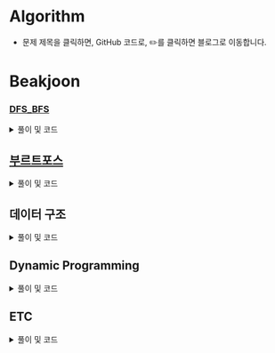 # Algorithm

- 문제 제목을 클릭하면, GitHub 코드로, ✏️를 클릭하면 블로그로 이동합니다.

# Beakjoon
### [DFS_BFS](https://zest1923.tistory.com/72)

<details>
<summary>풀이 및 코드</summary>

- [x] [1260 - DFS와 BFS](https://github.com/JIWON1923/Algorithm/blob/main/Baekjoon/DFS_BFS/dfsAndBfs.swift)[✏️](https://zest1923.tistory.com/73)
- [x] [2667 - 단지 번호 붙이기](https://github.com/JIWON1923/Algorithm/blob/main/Baekjoon/DFS_BFS/2667_apartmentComplexNumbering.swift)[✏️](https://zest1923.tistory.com/77)
- [x] [2606 - 바이러스](https://github.com/JIWON1923/Algorithm/blob/main/Baekjoon/DFS_BFS/2606_virus.swift)[✏️](https://zest1923.tistory.com/76)
- [x] [11724 - 연결 요소의 개수](https://github.com/JIWON1923/Algorithm/blob/main/Baekjoon/DFS_BFS/11724_connectedComponent.swift)[✏️](https://zest1923.tistory.com/87)
- [x] [1012 - 유기농 배추](https://github.com/JIWON1923/Algorithm/blob/main/Baekjoon/DFS_BFS/1012_organicCabbage.swift)[✏️](https://zest1923.tistory.com/83)
- [x] [10026 - 적록색약](https://github.com/JIWON1923/Algorithm/blob/main/Baekjoon/DFS_BFS/10026-적록색약.swift)[✏️](https://zest1923.tistory.com/90)

</details>


## [부르트포스](https://zest1923.tistory.com/70)

<details> 
<summary>풀이 및 코드</summary> 

- [x] [2309 - 일곱난쟁이](https://github.com/JIWON1923/Algorithm/tree/main/Baekjoon/bruteForce)[✏️](https://zest1923.tistory.com/71)

</details>


## 데이터 구조

<details> 
<summary>풀이 및 코드</summary> 

- [x] [17219 - 비밀번호 찾기](https://github.com/JIWON1923/Algorithm/blob/main/Baekjoon/dataStructure/17219_findPassword.swift)[✏️](https://zest1923.tistory.com/84)
- [x] [1762 - 듣보잡](https://github.com/JIWON1923/Algorithm/blob/main/Baekjoon/dataStructure/1764_neverHeard.swift)[✏️](https://zest1923.tistory.com/85)
- [x] [9375 - 패션왕 신혜빈](https://github.com/JIWON1923/Algorithm/blob/main/Baekjoon/dataStructure/9375_fasionKing.swift)[✏️](https://zest1923.tistory.com/86)

</details>


## Dynamic Programming

<details> 
<summary>풀이 및 코드</summary> 

- [x] [2579 - 계단 오르기](https://github.com/JIWON1923/Algorithm/blob/main/Baekjoon/DynamicProgramming/17219_findPassword.swift)[✏️](https://zest1923.tistory.com/88)


</details>

## ETC

<details> 
<summary>풀이 및 코드</summary> 

- [x] [5525 - IOIOI ](https://github.com/JIWON1923/Algorithm/blob/main/Baekjoon/etc/5525_IOIOI.swift)[✏️](https://zest1923.tistory.com/89)


</details>
